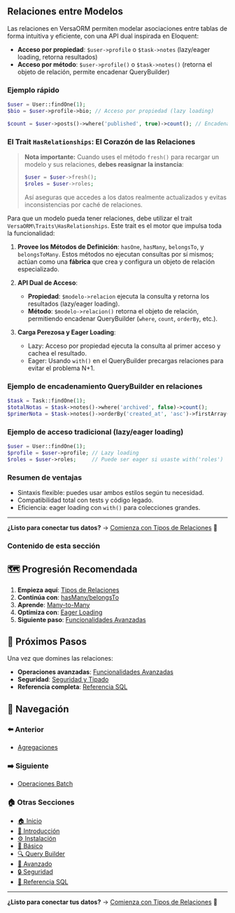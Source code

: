 
## Relaciones entre Modelos

Las relaciones en VersaORM permiten modelar asociaciones entre tablas de forma intuitiva y eficiente, con una API dual inspirada en Eloquent:

- **Acceso por propiedad**: `$user->profile` o `$task->notes` (lazy/eager loading, retorna resultados)
- **Acceso por método**: `$user->profile()` o `$task->notes()` (retorna el objeto de relación, permite encadenar QueryBuilder)

### Ejemplo rápido
```php
$user = User::findOne(1);
$bio = $user->profile->bio; // Acceso por propiedad (lazy loading)

$count = $user->posts()->where('published', true)->count(); // Encadenamiento tipo Eloquent
```

### El Trait `HasRelationships`: El Corazón de las Relaciones
> **Nota importante:** Cuando uses el método `fresh()` para recargar un modelo y sus relaciones, **debes reasignar la instancia**:
>
> ```php
> $user = $user->fresh();
> $roles = $user->roles;
> ```
> Así aseguras que accedes a los datos realmente actualizados y evitas inconsistencias por caché de relaciones.

Para que un modelo pueda tener relaciones, debe utilizar el trait `VersaORM\Traits\HasRelationships`. Este trait es el motor que impulsa toda la funcionalidad:

1.  **Provee los Métodos de Definición**: `hasOne`, `hasMany`, `belongsTo`, y `belongsToMany`. Estos métodos no ejecutan consultas por sí mismos; actúan como una **fábrica** que crea y configura un objeto de relación especializado.

2.  **API Dual de Acceso**:
	- **Propiedad**: `$modelo->relacion` ejecuta la consulta y retorna los resultados (lazy/eager loading).
	- **Método**: `$modelo->relacion()` retorna el objeto de relación, permitiendo encadenar QueryBuilder (`where`, `count`, `orderBy`, etc.).

3.  **Carga Perezosa y Eager Loading**:
	- Lazy: Acceso por propiedad ejecuta la consulta al primer acceso y cachea el resultado.
	- Eager: Usando `with()` en el QueryBuilder precargas relaciones para evitar el problema N+1.

### Ejemplo de encadenamiento QueryBuilder en relaciones
```php
$task = Task::findOne(1);
$totalNotas = $task->notes()->where('archived', false)->count();
$primerNota = $task->notes()->orderBy('created_at', 'asc')->firstArray();
```

### Ejemplo de acceso tradicional (lazy/eager loading)
```php
$user = User::findOne(1);
$profile = $user->profile; // Lazy loading
$roles = $user->roles;     // Puede ser eager si usaste with('roles')
```

### Resumen de ventajas
- Sintaxis flexible: puedes usar ambos estilos según tu necesidad.
- Compatibilidad total con tests y código legado.
- Eficiencia: eager loading con `with()` para colecciones grandes.

---
**¿Listo para conectar tus datos?** → [Comienza con Tipos de Relaciones](tipos-relaciones.md) 🔗

### Contenido de esta sección
## 🗺️ Progresión Recomendada

1. **Empieza aquí**: [Tipos de Relaciones](tipos-relaciones.md)
2. **Continúa con**: [hasMany/belongsTo](hasMany-belongsTo.md)
3. **Aprende**: [Many-to-Many](many-to-many.md)
4. **Optimiza con**: [Eager Loading](eager-loading.md)
5. **Siguiente paso**: [Funcionalidades Avanzadas](../06-avanzado/README.md)

## 🚀 Próximos Pasos

Una vez que domines las relaciones:
- **Operaciones avanzadas**: [Funcionalidades Avanzadas](../06-avanzado/README.md)
- **Seguridad**: [Seguridad y Tipado](../07-seguridad-tipado/README.md)
- **Referencia completa**: [Referencia SQL](../08-referencia-sql/README.md)

## 🧭 Navegación

### ⬅️ Anterior
- [Agregaciones](../04-query-builder/agregaciones.md)

### ➡️ Siguiente
- [Operaciones Batch](../06-avanzado/operaciones-batch.md)

### 🏠 Otras Secciones
- [🏠 Inicio](../README.md)
- [📖 Introducción](../01-introduccion/README.md)
- [⚙️ Instalación](../02-instalacion/README.md)
- [🔧 Básico](../03-basico/README.md)
- [🔍 Query Builder](../04-query-builder/README.md)
- [🚀 Avanzado](../06-avanzado/README.md)
- [🔒 Seguridad](../07-seguridad-tipado/README.md)
- [📖 Referencia SQL](../08-referencia-sql/README.md)

---

**¿Listo para conectar tus datos?** → [Comienza con Tipos de Relaciones](tipos-relaciones.md) 🔗
